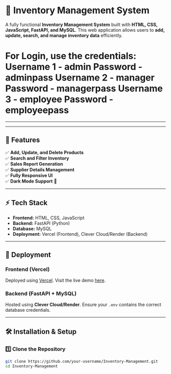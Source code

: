 # 🚀 Inventory Management System

A fully functional **Inventory Management System** built with **HTML, CSS, JavaScript, FastAPI, and MySQL**. This web application allows users to **add, update, search, and manage inventory data** efficiently.


For Login, use the credentials: 
Username 1 - admin Password - adminpass 
Username 2 - manager Password - managerpass
Username 3 - employee Password - employeepass
=
---


---

## 📌 Features
✅ **Add, Update, and Delete Products**  
✅ **Search and Filter Inventory**  
✅ **Sales Report Generation**  
✅ **Supplier Details Management**  
✅ **Fully Responsive UI**  
✅ **Dark Mode Support** 🌙  

---

## ⚡ Tech Stack
- **Frontend:** HTML, CSS, JavaScript  
- **Backend:** FastAPI (Python)  
- **Database:** MySQL  
- **Deployment:** Vercel (Frontend), Clever Cloud/Render (Backend)  

---

## 🚀 Deployment
### **Frontend (Vercel)**
Deployed using [Vercel](https://vercel.com/). Visit the live demo [here]([https://your-project.vercel.app](https://inventorymanager-p4xdaaeo1-shuvras-projects.vercel.app/)).

### **Backend (FastAPI + MySQL)**
Hosted using **Clever Cloud/Render**. Ensure your `.env` contains the correct database credentials.

---

## 🛠️ Installation & Setup
### **1️⃣ Clone the Repository**
```bash
git clone https://github.com/your-username/Inventory-Management.git
cd Inventory-Management
